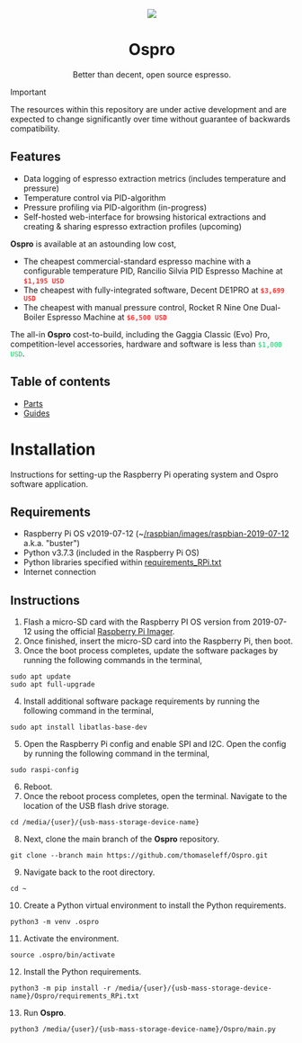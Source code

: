 <html>
    <p align="center">
        <img src="https://drive.google.com/uc?export=view&id=1mzPPmuXl7es8ZSfsqqIOqaCTgUjjgs_G">
    </p>
    <h1 align="center" style="border-bottom: 0;;">Ospro</font></h1>
    <p align="center">Better than decent, open source espresso.</p>
</html>

> [!IMPORTANT]
> The resources within this repository are under active development and are expected to change significantly over time without guarantee of backwards compatibility.

## Features
- Data logging of espresso extraction metrics (includes temperature and pressure)
- Temperature control via PID-algorithm
- Pressure profiling via PID-algorithm (in-progress)
- Self-hosted web-interface for browsing historical extractions and creating & sharing espresso extraction profiles (upcoming)

**Ospro** is available at an astounding low cost,
- The cheapest commercial-standard espresso machine with a configurable temperature PID, Rancilio Silvia PID Espresso Machine at **<code style="color: #FF3333">$1,195 USD</code>**
- The cheapest with fully-integrated software, Decent DE1PRO at **<code style="color: #FF3333">$3,699 USD</code>**
- The cheapest with manual pressure control, Rocket R Nine One Dual-Boiler Espresso Machine at **<code style="color: #FF3333">$6,500 USD</code>**

The all-in **Ospro** cost-to-build, including the Gaggia Classic (Evo) Pro, competition-level accessories, hardware and software is less than <code style="color: #00D05E">$1,000 USD</code>.

## Table of contents
- [Parts](./parts/README.md)
- [Guides](./guides/README.md)

# Installation
Instructions for setting-up the Raspberry Pi operating system and Ospro software application.

## Requirements
- Raspberry Pi OS v2019-07-12 (~[/raspbian/images/raspbian-2019-07-12](http://downloads.raspberrypi.org/raspbian/images/raspbian-2019-07-12/) a.k.a. "buster")
- Python v3.7.3 (included in the Raspberry Pi OS)
- Python libraries specified within [requirements_RPi.txt](requirements_RPi.txt)
- Internet connection

## Instructions
1. Flash a micro-SD card with the Raspberry PI OS version from 2019-07-12 using the official [Raspberry Pi Imager](https://www.raspberrypi.com/software/).
2. Once finished, insert the micro-SD card into the Raspberry Pi, then boot.
3. Once the boot process completes, update the software packages by running the following commands in the terminal,
```
sudo apt update
sudo apt full-upgrade
```
4. Install additional software package requirements by running the following command in the terminal,
```
sudo apt install libatlas-base-dev
```
5. Open the Raspberry Pi config and enable SPI and I2C. Open the config by running the following command in the terminal,
```
sudo raspi-config
```
6. Reboot.
7. Once the reboot process completes, open the terminal. Navigate to the location of the USB flash drive storage.
```
cd /media/{user}/{usb-mass-storage-device-name}
```
8. Next, clone the main branch of the **Ospro** repository.
```
git clone --branch main https://github.com/thomaseleff/Ospro.git
```
9. Navigate back to the root directory.
```
cd ~
```
10. Create a Python virtual environment to install the Python requirements.
```
python3 -m venv .ospro
```
11. Activate the environment.
```
source .ospro/bin/activate
```
12. Install the Python requirements.
```
python3 -m pip install -r /media/{user}/{usb-mass-storage-device-name}/Ospro/requirements_RPi.txt
```
13. Run **Ospro**.
```
python3 /media/{user}/{usb-mass-storage-device-name}/Ospro/main.py
```